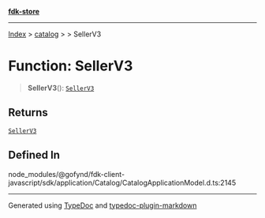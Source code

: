 [**fdk-store**](../../../README.md)
***

[Index](../../../API.md) > [catalog](../../README.md) > [<internal>](../README.md) > SellerV3

# Function: SellerV3

> **SellerV3**(): [`SellerV3`](../type-aliases/type-alias.SellerV3.md)

## Returns

[`SellerV3`](../type-aliases/type-alias.SellerV3.md)

## Defined In

node\_modules/@gofynd/fdk-client-javascript/sdk/application/Catalog/CatalogApplicationModel.d.ts:2145

***
Generated using [TypeDoc](https://typedoc.org/) and [typedoc-plugin-markdown](https://www.npmjs.com/package/typedoc-plugin-markdown)

